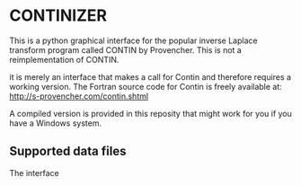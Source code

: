 # CONTINIZER

This is a python graphical interface for the popular inverse Laplace transform program called CONTIN by Provencher.
This is not a reimplementation of CONTIN. 

it is merely an interface that makes a call for Contin and therefore requires a working version.
The Fortran source code for Contin is freely available at:
http://s-provencher.com/contin.shtml

A compiled version is provided in this reposity that might work for you if you have a Windows system.



## Supported data files

The interface
